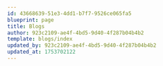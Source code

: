 ```yaml
---
id: 43668639-51e3-4dd1-b7f7-9526ce065fa5
blueprint: page
title: Blogs
author: 923c2109-ae4f-4bd5-9d40-4f287b04b4b2
template: blogs/index
updated_by: 923c2109-ae4f-4bd5-9d40-4f287b04b4b2
updated_at: 1753702122
---
```

